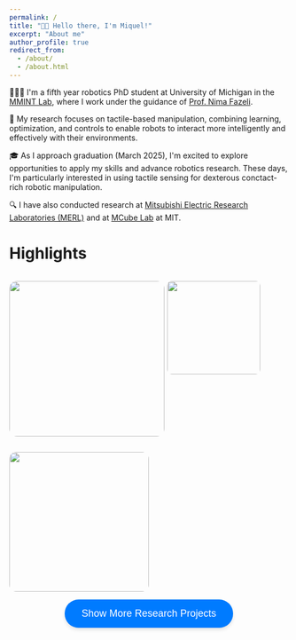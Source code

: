 ```yaml
---
permalink: /
title: "👋🏼 Hello there, I'm Miquel!"
excerpt: "About me"
author_profile: true
redirect_from: 
  - /about/
  - /about.html
---
```


👨🏻‍💻 I'm a fifth year robotics PhD student at University of Michigan in the [MMINT Lab](https://mmintlab.com), where I work under the guidance of [Prof. Nima Fazeli](https://www.mmintlab.com/people/nima-fazeli/).

🔬 My research focuses on tactile-based manipulation, combining learning, optimization, and controls to enable robots to interact more intelligently and effectively with their environments.

🎓 As I approach graduation (March 2025), I'm excited to explore opportunities to apply my skills and advance robotics research. These days, I'm particularly interested in using tactile sensing for dexterous conctact-rich robotic manipulation.

🔍 I have also conducted research at [Mitsubishi Electric Research Laboratories (MERL)](https://mmintlab.com) and at [MCube Lab](https://mcube.mit.edu) at MIT.

# Highlights


<!-- <p float="left">
  <a href="/publication/2023-08-30-tactile-vad"><img src="/images/projects/tactile_cartpole_cropped.gif" width="280" style="border-radius:5%" /></a>
  <a href="/publication/2024-02-30-tactile-nonprehensile"><img src="/images/projects/extrinsic_pivoting_cropped.gif" width="168" style="border-radius:5%"/></a>
  <a href="/publication/2022-09-27-manipulation-via_membranes"><img src="/images/projects/bubble_pivoting_optimized-2.gif" width="252" style="border-radius:5%"/></a>
</p> -->

<!-- <p style="float: left;">
  <a href="/publication/2023-08-30-tactile-vad">
    <img src="/images/projects/tactile_cartpole_cropped.gif" width="280" style="border-radius:5%; cursor: pointer; transition: transform 0.2s ease-in-out;" />
  </a>
  <a href="/publication/2024-02-30-tactile-nonprehensile">
    <img src="/images/projects/extrinsic_pivoting_cropped.gif" width="168" style="border-radius:5%; cursor: pointer; transition: transform 0.2s ease-in-out;" />
  </a>
  <a href="/publication/2022-09-27-manipulation-via_membranes">
    <img src="/images/projects/bubble_pivoting_optimized-2.gif" width="252" style="border-radius:5%; cursor: pointer; transition: transform 0.2s ease-in-out;" />
  </a>
</p> -->

<p style="float: left; position: relative; margin-right: 5px;">
  <a href="/publication/2023-08-30-tactile-vad">
    <img src="/images/projects/tactile_cartpole_cropped.gif" width="280" style="border-radius:5%; cursor: pointer; transition: transform 0.2s ease-in-out;"/>
    <span class="image-text">Tactile Control</span>
  </a>
</p>

<p style="float: left; position: relative; margin-right: 5px;">
  <a href="/publication/2024-02-30-tactile-nonprehensile">
    <img src="/images/projects/extrinsic_pivoting_cropped.gif" width="168" style="border-radius:5%; cursor: pointer; transition: transform 0.2s ease-in-out;"/>
    <span class="image-text">Non-Prehensile Manipulation</span>
  </a>
</p>

<p style="float: left; position: relative;">
  <a href="/publication/2022-09-27-manipulation-via_membranes">
    <img src="/images/projects/bubble_pivoting_optimized-2.gif" width="252" style="border-radius:5%; cursor: pointer; transition: transform 0.2s ease-in-out;"/>
    <span class="image-text">In-hand Pivoting</span>
  </a>
</p>


<!-- <style>
  a img:hover {
    transform: scale(1.1);
  }
  .image-text {
    position: absolute;
    bottom: 10px;
    left: 50%;
    transform: translateX(-50%);
    background-color: rgba(0, 0, 0, 0.6);
    color: white;
    padding: 5px 10px;
    border-radius: 5px;
    display: none;
    font-size: 14px;
  }
</style> -->

<style>
  /* Hover effect for enlarging the image */
  a img:hover {
    transform: scale(1.1);
  }

  /* Text appearance settings */
  .image-text {
    position: absolute;
    bottom: 10px;
    left: 50%;
    width: 80%;
    transform: translateX(-50%);
    background-color: rgba(0, 0, 0, 0.6);
    color: white;
    padding: 5px 10px;
    border-radius: 5px;
    display: none;
    font-size: 14px;
    text-align: center;
  }

  /* Show text when hovering over the image */
  a:hover .image-text {
    display: block;
  }

  /* Apply shadowing and reduce opacity only when hovered */
  a img:hover {
    box-shadow: 0 0 15px rgba(0, 0, 0, 0.3);
    opacity: 1; /* Reset opacity to full */
  }

  /* Remove opacity and shadowing when not hovered */
  a img {
    opacity: 1; /* Ensure opacity is normal when not hovered */
    transition: opacity 0.2s ease-in-out, box-shadow 0.2s ease-in-out;
  }
</style>


<!-- ![Tactile-Driven Non-Prehensile Object Manipulation via Extrinsic Contact Mode Control](/images/projects/tactile_cartpole_speedup_lowres.gif)
![Tactile-Driven Non-Prehensile Object Manipulation via Extrinsic Contact Mode Control](/images/projects/extrinsic_pivoting.gif)
![Tactile-Driven Non-Prehensile Object Manipulation via Extrinsic Contact Mode Control](/images/projects/bubble_pivoting_optimized-2.gif) -->

<!-- Button to toggle content -->
<!-- <button onclick="toggleContent()" style="margin-top: 1em;">Show More Research Projects</button> -->
<!-- Button to toggle content -->
<div style="text-align: center; margin-top: 1em;">
  <button 
    onclick="toggleContent()" 
    style="
      background-color: #007BFF; 
      color: white; 
      padding: 15px 30px; 
      font-size: 18px; 
      border: none; 
      border-radius: 25px; 
      cursor: pointer;
      box-shadow: 0 4px 6px rgba(0, 0, 0, 0.1);"
  >
    Show More Research Projects
  </button>
</div>

<!-- Content to toggle -->
<div id="moreContent" style="display: none; margin-top: 1em;">
  <h1> Publications </h1>
  
  {% include base_path %}

  {% for post in site.publications reversed %}
    {% include archive-single-publication.html %}
  {% endfor %}
</div>

<script>
  function toggleContent() {
    const content = document.getElementById("moreContent");
    const button = event.target;

    if (content.style.display === "none") {
      content.style.display = "block";
      button.innerText = "Show Less";
    } else {
      content.style.display = "none";
      button.innerText = "Show More Research Projects";
    }
  }
</script>